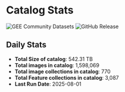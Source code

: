 # Catalog Stats

![GEE Community Datasets](https://img.shields.io/endpoint?url=https://gist.githubusercontent.com/samapriya/34bc0c1280d475d3a69e3b60a706226e/raw/community.json)
![GitHub Release](https://img.shields.io/github/v/release/samapriya/awesome-gee-community-datasets)

## Daily Stats

<!-- START_MARKER -->
* **Total Size of catalog**: 542.31 TB
* **Total images in catalog**: 1,598,069
* **Total image collections in catalog**: 770
* **Total Feature collections in catalog**: 3,087
* **Last Run Date**: 2025-08-01
<!-- END_MARKER -->
